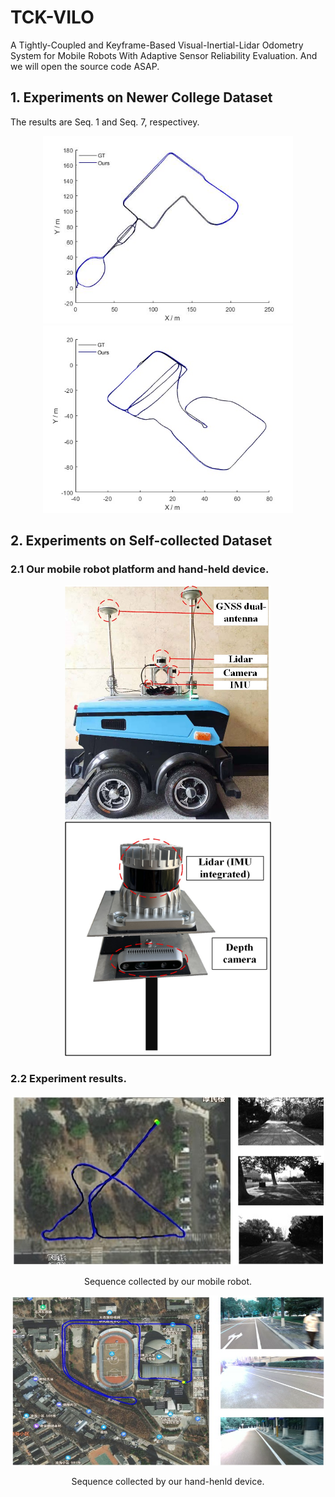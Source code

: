 # TCK-VILO
A Tightly-Coupled and Keyframe-Based Visual-Inertial-Lidar Odometry System for Mobile Robots With Adaptive Sensor Reliability Evaluation. And we will open the source code ASAP.

## 1. Experiments on Newer College Dataset
The results are Seq. 1 and Seq. 7, respectivey.
<div align=center>
<img src="img/Newer College Dataset Seq1.jpg" width="400" height="300"><img src="img/Newer College Dataset Seq7.jpg" width="400" height="300"/>
</div>

## 2. Experiments on Self-collected Dataset
### 2.1 Our mobile robot platform and hand-held device.
<div align=center>
<img src="img/Our mobile robot.jpg" width="330" height="375"> <img src="img/Our hand-held device.jpg"  width="330" height="375"/>
</div>

### 2.2 Experiment results.
<div align=center>
<img src="img/Sequence collected by our mobile robot platform.jpg" width="499" height="272">
</div>

<p align="center">
Sequence collected by our mobile robot.
</p>

<div align=center>
<img src="img/Sequence collected by our hand-henld device.jpg" width="499" height="272">
</div>

<p align="center">
Sequence collected by our hand-henld device.
</p>

